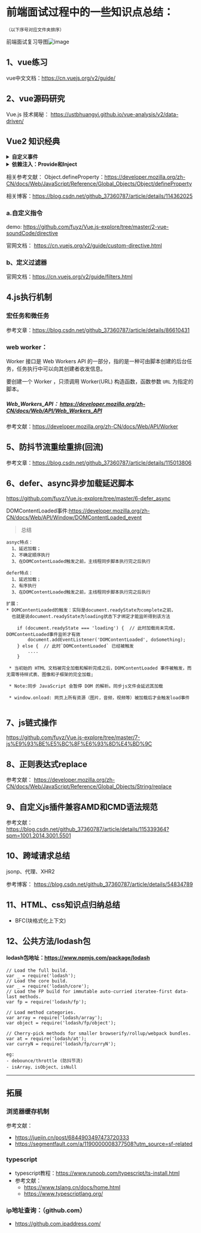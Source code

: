 # 前端面试过程中的一些知识点总结：

`（以下序号对应文件夹排序）` 

前端面试复习导图![image](https://user-images.githubusercontent.com/21302802/117795963-397dc080-b281-11eb-9fe2-aeab6d64519a.png)


## 1、vue练习

vue中文文档：https://cn.vuejs.org/v2/guide/

## 2、vue源码研究

Vue.js 技术揭秘： https://ustbhuangyi.github.io/vue-analysis/v2/data-driven/


## Vue2 知识经典
<details >
  <summary><b>自定义事件</b></summary>
   <p>利用props可以实现父子通信，通过自定义事件我们可以实现子父通信，在子组件中通过$emit()派发事件并传递参数，在父级组件通过监听事件</p>
  <ul>
   <li>
      <img src="https://user-images.githubusercontent.com/21302802/128300133-47006d3c-3483-4e89-9756-21e550760b38.png" alt="Vue2 VS Vue3" style="max-width:100%;" />      
     </li>
  </ul>
</details>
<details >
  <summary><b>依赖注入：Provide和Inject</b></summary>
   <p>作用是更方便的实现跨层级传参；用法是在祖辈上Provide，在后代上Inject</p>
  <ul>
   <li>
      <img src="https://p9-juejin.byteimg.com/tos-cn-i-k3u1fbpfcp/c138033fcf644110a27e5b61ae9b62a6~tplv-k3u1fbpfcp-no-mark:1280:960:0:0.awebp" alt="Vue2 VS Vue3" style="max-width:100%;" />      
     </li>
  </ul>
</details>


相关参考文献：
Object.defineProperty：https://developer.mozilla.org/zh-CN/docs/Web/JavaScript/Reference/Global_Objects/Object/defineProperty

相关博客：https://blog.csdn.net/github_37360787/article/details/114362025

### a.自定义指令

demo: https://github.com/fuyz/Vue.js-explore/tree/master/2-vue-soundCode/directive

官网文档： https://cn.vuejs.org/v2/guide/custom-directive.html

### b、定义过滤器
官网文档：https://cn.vuejs.org/v2/guide/filters.html

## 4.js执行机制

### 宏任务和微任务
参考文章：https://blog.csdn.net/github_37360787/article/details/86610431


### web worker： 

Worker 接口是 Web Workers API 的一部分，指的是一种可由脚本创建的后台任务，任务执行中可以向其创建者收发信息。

要创建一个 Worker ，只须调用 Worker(URL) 构造函数，函数参数 `URL` 为指定的脚本。

##### Web_Workers_API： https://developer.mozilla.org/zh-CN/docs/Web/API/Web_Workers_API
参考文献：https://developer.mozilla.org/zh-CN/docs/Web/API/Worker

## 5、防抖节流重绘重排(回流)
参考文章：https://blog.csdn.net/github_37360787/article/details/115013806

## 6、defer、async异步加载延迟脚本

https://github.com/fuyz/Vue.js-explore/tree/master/6-defer_async

DOMContentLoaded事件:https://developer.mozilla.org/zh-CN/docs/Web/API/Window/DOMContentLoaded_event

> 总结
   
  ``` 
  asnyc特点：
    1、延迟加载；
    2、不确定顺序执行
    3、在DOMContentLoaded触发之前，主线程同步脚本执行完之后执行 

  defer特点：
    1、延迟加载；
    2、有序执行
    3、在DOMContentLoaded触发之前，主线程同步脚本执行完之后执行 

  扩展：
  * DOMContentLoaded的触发：实际是document.readyState为complete之前，
    也就是说document.readyState为loading状态下才绑定才能监听得到该方法
  
      if (document.readyState === 'loading') {  // 此时加载尚未完成，DOMContentLoaded事件监听才有效
          document.addEventListener('DOMContentLoaded', doSomething);
      } else {  // 此时`DOMContentLoaded` 已经被触发
          ....
      }
   
   * 当初始的 HTML 文档被完全加载和解析完成之后，DOMContentLoaded 事件被触发，而无需等待样式表、图像和子框架的完全加载;

   * Note:同步 JavaScript 会暂停 DOM 的解析。同步js文件会延迟其加载

   * window.onload: 网页上所有资源（图片，音频，视频等）被加载后才会触发load事件
    
```
## 7、js链式操作

https://github.com/fuyz/Vue.js-explore/tree/master/7-js%E9%93%BE%E5%BC%8F%E6%93%8D%E4%BD%9C

## 8、正则表达式replace

参考文献： https://developer.mozilla.org/zh-CN/docs/Web/JavaScript/Reference/Global_Objects/String/replace

## 9、自定义js插件兼容AMD和CMD语法规范

参考文献：https://blog.csdn.net/github_37360787/article/details/115339364?spm=1001.2014.3001.5501

## 10、跨域请求总结

jsonp、代理、XHR2

参考博客： https://blog.csdn.net/github_37360787/article/details/54834789

## 11、HTML、css知识点归纳总结

- BFC(块格式化上下文)

## 12、公共方法/lodash包

#### lodash包地址：https://www.npmjs.com/package/lodash

```
// Load the full build.
var _ = require('lodash');
// Load the core build.
var _ = require('lodash/core');
// Load the FP build for immutable auto-curried iteratee-first data-last methods.
var fp = require('lodash/fp');

// Load method categories.
var array = require('lodash/array');
var object = require('lodash/fp/object');

// Cherry-pick methods for smaller browserify/rollup/webpack bundles.
var at = require('lodash/at');
var curryN = require('lodash/fp/curryN');
```

```
eg:
- debounce/throttle (防抖节流)
- isArray、isObject、isNull
```

------------------------------------------------------------------------------------
## 拓展

### 浏览器缓存机制
参考文献：
   - https://juejin.cn/post/6844903497473720333
   - https://segmentfault.com/a/1190000008377508?utm_source=sf-related  
      
### typescript
   - typescript教程：https://www.runoob.com/typescript/ts-install.html   
   - 参考文献：
      - https://www.tslang.cn/docs/home.html
      - https://www.typescriptlang.org/

### ip地址查询：（github.com）
   - https://github.com.ipaddress.com/

